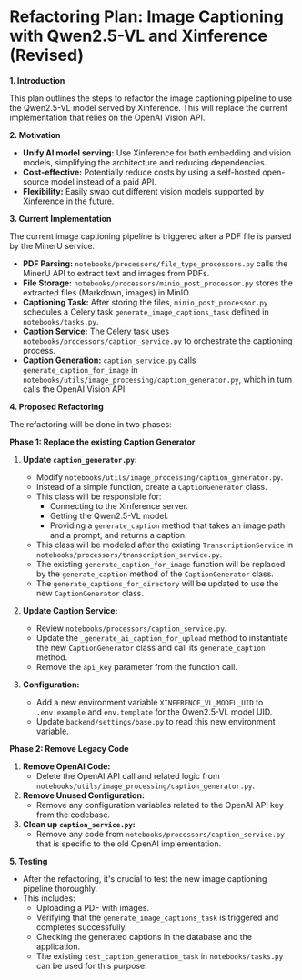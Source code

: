 # Refactoring Plan: Image Captioning with Qwen2.5-VL and Xinference (Revised)

**1. Introduction**

This plan outlines the steps to refactor the image captioning pipeline to use the Qwen2.5-VL model served by Xinference. This will replace the current implementation that relies on the OpenAI Vision API.

**2. Motivation**

*   **Unify AI model serving:** Use Xinference for both embedding and vision models, simplifying the architecture and reducing dependencies.
*   **Cost-effective:** Potentially reduce costs by using a self-hosted open-source model instead of a paid API.
*   **Flexibility:** Easily swap out different vision models supported by Xinference in the future.

**3. Current Implementation**

The current image captioning pipeline is triggered after a PDF file is parsed by the MinerU service.

*   **PDF Parsing:** `notebooks/processors/file_type_processors.py` calls the MinerU API to extract text and images from PDFs.
*   **File Storage:** `notebooks/processors/minio_post_processor.py` stores the extracted files (Markdown, images) in MinIO.
*   **Captioning Task:** After storing the files, `minio_post_processor.py` schedules a Celery task `generate_image_captions_task` defined in `notebooks/tasks.py`.
*   **Caption Service:** The Celery task uses `notebooks/processors/caption_service.py` to orchestrate the captioning process.
*   **Caption Generation:** `caption_service.py` calls `generate_caption_for_image` in `notebooks/utils/image_processing/caption_generator.py`, which in turn calls the OpenAI Vision API.

**4. Proposed Refactoring**

The refactoring will be done in two phases:

**Phase 1: Replace the existing Caption Generator**

1.  **Update `caption_generator.py`:**
    *   Modify `notebooks/utils/image_processing/caption_generator.py`.
    *   Instead of a simple function, create a `CaptionGenerator` class.
    *   This class will be responsible for:
        *   Connecting to the Xinference server.
        *   Getting the Qwen2.5-VL model.
        *   Providing a `generate_caption` method that takes an image path and a prompt, and returns a caption.
    *   This class will be modeled after the existing `TranscriptionService` in `notebooks/processors/transcription_service.py`.
    *   The existing `generate_caption_for_image` function will be replaced by the `generate_caption` method of the `CaptionGenerator` class.
    *   The `generate_captions_for_directory` will be updated to use the new `CaptionGenerator` class.

2.  **Update Caption Service:**
    *   Review `notebooks/processors/caption_service.py`.
    *   Update the `_generate_ai_caption_for_upload` method to instantiate the new `CaptionGenerator` class and call its `generate_caption` method.
    *   Remove the `api_key` parameter from the function call.

3.  **Configuration:**
    *   Add a new environment variable `XINFERENCE_VL_MODEL_UID` to `.env.example` and `env.template` for the Qwen2.5-VL model UID.
    *   Update `backend/settings/base.py` to read this new environment variable.

**Phase 2: Remove Legacy Code**

1.  **Remove OpenAI Code:**
    *   Delete the OpenAI API call and related logic from `notebooks/utils/image_processing/caption_generator.py`.
2.  **Remove Unused Configuration:**
    *   Remove any configuration variables related to the OpenAI API key from the codebase.
3.  **Clean up `caption_service.py`:**
    *   Remove any code from `notebooks/processors/caption_service.py` that is specific to the old OpenAI implementation.

**5. Testing**

*   After the refactoring, it's crucial to test the new image captioning pipeline thoroughly.
*   This includes:
    *   Uploading a PDF with images.
    *   Verifying that the `generate_image_captions_task` is triggered and completes successfully.
    *   Checking the generated captions in the database and the application.
    *   The existing `test_caption_generation_task` in `notebooks/tasks.py` can be used for this purpose.